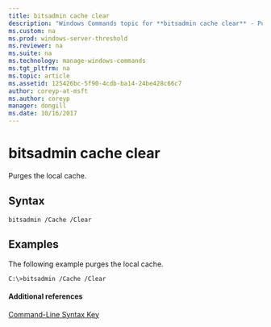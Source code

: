 ```yaml
---
title: bitsadmin cache clear
description: "Windows Commands topic for **bitsadmin cache clear** - Purges the local cache."
ms.custom: na
ms.prod: windows-server-threshold
ms.reviewer: na
ms.suite: na
ms.technology: manage-windows-commands
ms.tgt_pltfrm: na
ms.topic: article
ms.assetid: 125426bc-5f90-4cdb-ba14-24be428c66c7
author: coreyp-at-msft
ms.author: coreyp
manager: dongill
ms.date: 10/16/2017
---
```


# bitsadmin cache clear



Purges the local cache.

## Syntax

```
bitsadmin /Cache /Clear 
```

## <a name="BKMK_examples"></a>Examples

The following example purges the local cache.
```
C:\>bitsadmin /Cache /Clear 
```

#### Additional references

[Command-Line Syntax Key](command-line-syntax-key.md)